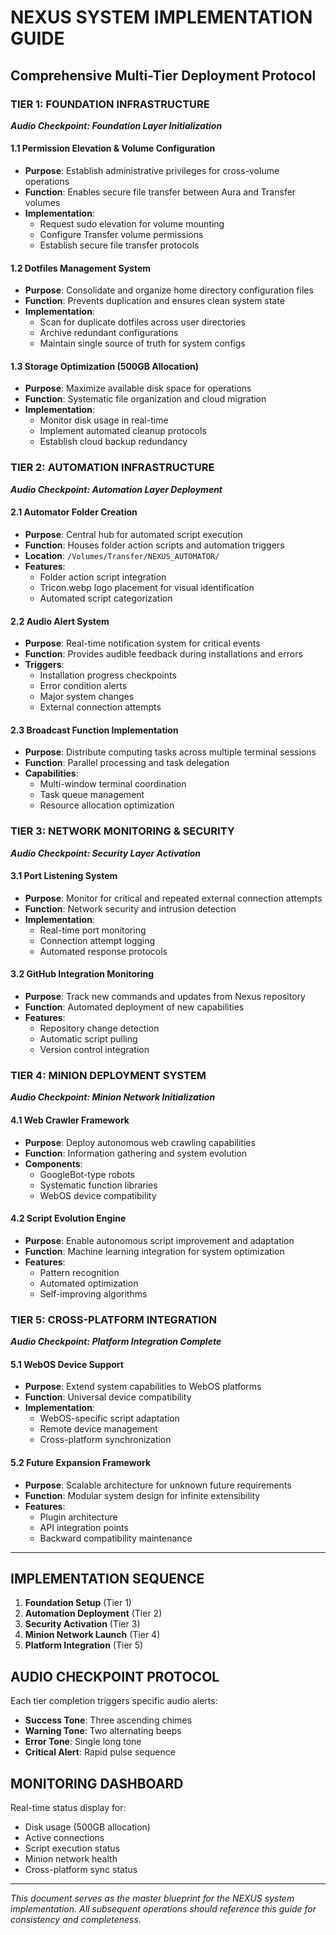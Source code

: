 # NEXUS SYSTEM IMPLEMENTATION GUIDE
## Comprehensive Multi-Tier Deployment Protocol

### TIER 1: FOUNDATION INFRASTRUCTURE
***Audio Checkpoint: Foundation Layer Initialization***

#### 1.1 Permission Elevation & Volume Configuration
- **Purpose**: Establish administrative privileges for cross-volume operations
- **Function**: Enables secure file transfer between Aura and Transfer volumes
- **Implementation**: 
  - Request sudo elevation for volume mounting
  - Configure Transfer volume permissions
  - Establish secure file transfer protocols

#### 1.2 Dotfiles Management System
- **Purpose**: Consolidate and organize home directory configuration files
- **Function**: Prevents duplication and ensures clean system state
- **Implementation**:
  - Scan for duplicate dotfiles across user directories
  - Archive redundant configurations
  - Maintain single source of truth for system configs

#### 1.3 Storage Optimization (500GB Allocation)
- **Purpose**: Maximize available disk space for operations
- **Function**: Systematic file organization and cloud migration
- **Implementation**:
  - Monitor disk usage in real-time
  - Implement automated cleanup protocols
  - Establish cloud backup redundancy

### TIER 2: AUTOMATION INFRASTRUCTURE
***Audio Checkpoint: Automation Layer Deployment***

#### 2.1 Automator Folder Creation
- **Purpose**: Central hub for automated script execution
- **Function**: Houses folder action scripts and automation triggers
- **Location**: `/Volumes/Transfer/NEXUS_AUTOMATOR/`
- **Features**:
  - Folder action script integration
  - Tricon.webp logo placement for visual identification
  - Automated script categorization

#### 2.2 Audio Alert System
- **Purpose**: Real-time notification system for critical events
- **Function**: Provides audible feedback during installations and errors
- **Triggers**:
  - Installation progress checkpoints
  - Error condition alerts
  - Major system changes
  - External connection attempts

#### 2.3 Broadcast Function Implementation
- **Purpose**: Distribute computing tasks across multiple terminal sessions
- **Function**: Parallel processing and task delegation
- **Capabilities**:
  - Multi-window terminal coordination
  - Task queue management
  - Resource allocation optimization

### TIER 3: NETWORK MONITORING & SECURITY
***Audio Checkpoint: Security Layer Activation***

#### 3.1 Port Listening System
- **Purpose**: Monitor for critical and repeated external connection attempts
- **Function**: Network security and intrusion detection
- **Implementation**:
  - Real-time port monitoring
  - Connection attempt logging
  - Automated response protocols

#### 3.2 GitHub Integration Monitoring
- **Purpose**: Track new commands and updates from Nexus repository
- **Function**: Automated deployment of new capabilities
- **Features**:
  - Repository change detection
  - Automatic script pulling
  - Version control integration

### TIER 4: MINION DEPLOYMENT SYSTEM
***Audio Checkpoint: Minion Network Initialization***

#### 4.1 Web Crawler Framework
- **Purpose**: Deploy autonomous web crawling capabilities
- **Function**: Information gathering and system evolution
- **Components**:
  - GoogleBot-type robots
  - Systematic function libraries
  - WebOS device compatibility

#### 4.2 Script Evolution Engine
- **Purpose**: Enable autonomous script improvement and adaptation
- **Function**: Machine learning integration for system optimization
- **Features**:
  - Pattern recognition
  - Automated optimization
  - Self-improving algorithms

### TIER 5: CROSS-PLATFORM INTEGRATION
***Audio Checkpoint: Platform Integration Complete***

#### 5.1 WebOS Device Support
- **Purpose**: Extend system capabilities to WebOS platforms
- **Function**: Universal device compatibility
- **Implementation**:
  - WebOS-specific script adaptation
  - Remote device management
  - Cross-platform synchronization

#### 5.2 Future Expansion Framework
- **Purpose**: Scalable architecture for unknown future requirements
- **Function**: Modular system design for infinite extensibility
- **Features**:
  - Plugin architecture
  - API integration points
  - Backward compatibility maintenance

---

## IMPLEMENTATION SEQUENCE

1. **Foundation Setup** (Tier 1)
2. **Automation Deployment** (Tier 2)  
3. **Security Activation** (Tier 3)
4. **Minion Network Launch** (Tier 4)
5. **Platform Integration** (Tier 5)

## AUDIO CHECKPOINT PROTOCOL

Each tier completion triggers specific audio alerts:
- **Success Tone**: Three ascending chimes
- **Warning Tone**: Two alternating beeps
- **Error Tone**: Single long tone
- **Critical Alert**: Rapid pulse sequence

## MONITORING DASHBOARD

Real-time status display for:
- Disk usage (500GB allocation)
- Active connections
- Script execution status
- Minion network health
- Cross-platform sync status

---

*This document serves as the master blueprint for the NEXUS system implementation. All subsequent operations should reference this guide for consistency and completeness.*
